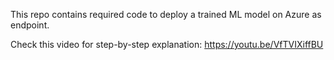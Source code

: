 This repo contains required code to deploy a trained ML model on Azure as endpoint.

Check this video for step-by-step explanation: https://youtu.be/VfTVIXiffBU



